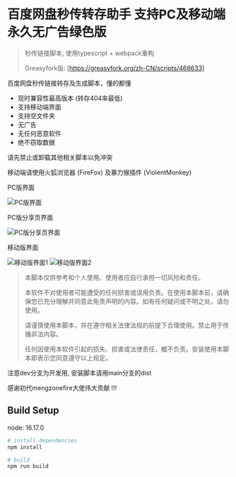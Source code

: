# 百度网盘秒传转存助手 支持PC及移动端 永久无广告绿色版

> 秒传链接脚本, 使用typescript + webpack重构
> 
> Greasyfork版: [https://greasyfork.org/zh-CN/scripts/468633]
> 



百度网盘秒传链接转存及生成脚本，懂的都懂
- 现时兼容性最高版本 (转存404率最低)
- 支持移动端界面
- 支持空文件夹
- 无广告
- 无任何恶意软件
- 绝不窃取数据

请先禁止或卸载其他相关脚本以免冲突

移动端请使用火狐浏览器 (FireFox) 及暴力猴插件 (ViolentMonkey)

PC版界面

![PC版界面](https://i.postimg.cc/G2VFDLzb/scn3.jpg "PC版界面")

PC版分享页界面

![PC版分享页界面](https://i.postimg.cc/RCJQBtVh/scn4.jpg "PC版分享页界面")

移动版界面

![移动版界面1](https://i.postimg.cc/cHr76gRD/scn1.jpg "移动版界面1")
![移动版界面2](https://i.postimg.cc/MHBybCrV/scn2.jpg "移动版界面1")

> 本脚本仅供参考和个人使用。使用者应自行承担一切风险和责任。
>
> 本软件不对使用者可能遭受的任何损害或误用负责。在使用本脚本前，请确保您已充分理解并同意此免责声明的内容。如有任何疑问或不明之处，请勿使用。
>
> 请谨慎使用本脚本，并在遵守相关法律法规的前提下合理使用。禁止用于传播非法内容。
>
> 任何因使用本软件引起的损失、损害或法律责任，概不负责。安装使用本脚本即表示您同意遵守以上规定。

注意dev分支为开发用, 安装脚本请用main分支的dist

感谢初代mengzonefire大佬伟大贡献 !!!

## Build Setup

node: 16.17.0

``` bash
# install dependencies
npm install

# build
npm run build
```
